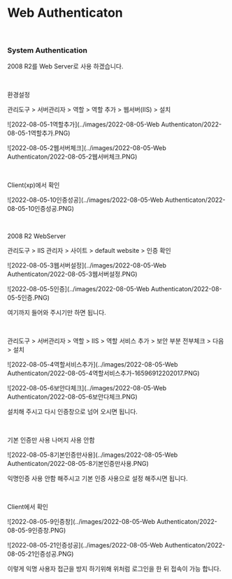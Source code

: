 # Web Authenticaton

<br>

### System Authentication

2008 R2를 Web Server로 사용 하겠습니다.

<br>

환경설정

관리도구 > 서버관리자 > 역할 > 역할  추가 > 웹서버(IIS) > 설치

![2022-08-05-1역할추가](../images/2022-08-05-Web Authenticaton/2022-08-05-1역할추가.PNG)

![2022-08-05-2웹서버체크](../images/2022-08-05-Web Authenticaton/2022-08-05-2웹서버체크.PNG)

<br>

Client(xp)에서 확인

![2022-08-05-10인증성공](../images/2022-08-05-Web Authenticaton/2022-08-05-10인증성공.PNG)

<br>

2008 R2 WebServer

관리도구 > IIS 관리자 > 사이트 > default website > 인증 확인

![2022-08-05-3웹서버설정](../images/2022-08-05-Web Authenticaton/2022-08-05-3웹서버설정.PNG)

![2022-08-05-5인증](../images/2022-08-05-Web Authenticaton/2022-08-05-5인증.PNG)

여기까지 들어와 주시기만 하면 됩니다.

<br>

관리도구 > 서버관리자 > 역할 > IIS > 역할 서비스 추가 > 보안 부분 전부체크 > 다음 > 설치

![2022-08-05-4역할서비스추가](../images/2022-08-05-Web Authenticaton/2022-08-05-4역할서비스추가-16596912202017.PNG)

![2022-08-05-6보안다체크](../images/2022-08-05-Web Authenticaton/2022-08-05-6보안다체크.PNG)

설치해 주시고 다시 인증창으로 넘어 오시면 됩니다.

<br>

기본 인증만 사용 나머지 사용 안함

![2022-08-05-8기본인증만사용](../images/2022-08-05-Web Authenticaton/2022-08-05-8기본인증만사용.PNG)

익명인증 사용 안함 해주시고 기본 인증 사용으로 설정 해주시면 됩니다.

<br>

Client에서 확인

![2022-08-05-9인증창](../images/2022-08-05-Web Authenticaton/2022-08-05-9인증창.PNG)

![2022-08-05-21인증성공](../images/2022-08-05-Web Authenticaton/2022-08-05-21인증성공.PNG)

이렇게 익명 사용자 접근을 방지 하기위해 위처럼 로그인을 한 뒤 접속이 가능 합니다.

<br>

<br>

<br>





